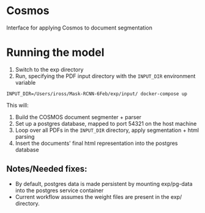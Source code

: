 # Cosmos
Interface for applying Cosmos to document segmentation

# Running the model

1. Switch to the exp directory
2. Run, specifying the PDF input directory with the `INPUT_DIR` environment variable

```
INPUT_DIR=/Users/iross/Mask-RCNN-6Feb/exp/input/ docker-compose up
```

This will:
1. Build the COSMOS document segmenter + parser
2. Set up a postgres database, mapped to port 54321 on the host machine
3. Loop over all PDFs in the `INPUT_DIR` directory, apply segmentation + html parsing
4. Insert the documents' final html representation into the postgres database


## Notes/Needed fixes:
- By default, postgres data is made persistent by mounting exp/pg-data into the postgres service container
- Current workflow assumes the weight files are present in the exp/ directory.
